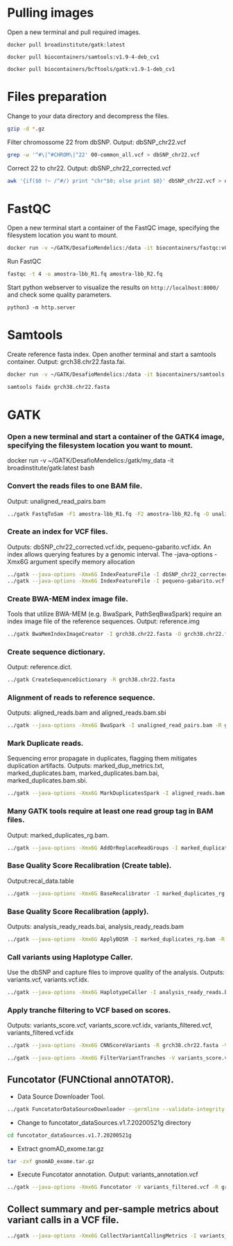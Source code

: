 # Pulling images
Open a new terminal and pull required images.
```
docker pull broadinstitute/gatk:latest
```
```
docker pull biocontainers/samtools:v1.9-4-deb_cv1
```
```
docker pull biocontainers/bcftools/gatk:v1.9-1-deb_cv1
```

# Files preparation
Change to your data directory and decompress the files.
```bash
gzip -d *.gz
```
Filter chromossome 22 from dbSNP. Output: dbSNP_chr22.vcf
```bash
grep -w '^#\|^#CHROM\|^22' 00-common_all.vcf > dbSNP_chr22.vcf
```
Correct 22 to chr22. Output: dbSNP_chr22_corrected.vcf
```bash
awk '{if($0 !~ /^#/) print "chr"$0; else print $0}' dbSNP_chr22.vcf > dbSNP_chr22_corrected.vcf
```

# FastQC
Open a new terminal start a container of the FastQC image, specifying the filesystem location you want to mount.
```bash
docker run -v ~/GATK/DesafioMendelics:/data -it biocontainers/fastqc:v0.11.9_cv8 bash
```
Run FastQC
```bash
fastqc -t 4 -o amostra-lbb_R1.fq amostra-lbb_R2.fq
```
Start python webserver to visualize the results on `http://localhost:8000/` and check some quality parameters.
```
python3 -m http.server
```

# Samtools
Create reference fasta index. Open another terminal and start a samtools container. Output: grch38.chr22.fasta.fai.
```bash
docker run -v ~/GATK/DesafioMendelics:/data -it biocontainers/samtools:v1.9-4-deb_cv1 bash
```
```bash
samtools faidx grch38.chr22.fasta
```

# GATK
### Open a new terminal and start a container of the GATK4 image, specifying the filesystem location you want to mount.
docker run -v ~/GATK/DesafioMendelics:/gatk/my_data -it broadinstitute/gatk:latest bash

### Convert the reads files to one BAM file. 
Output: unaligned_read_pairs.bam
```bash
../gatk FastqToSam -F1 amostra-lbb_R1.fq -F2 amostra-lbb_R2.fq -O unaligned_read_pairs.bam --SAMPLE_NAME AMOSTRA-LBB
```

### Create an index for VCF files. 
Outputs: dbSNP_chr22_corrected.vcf.idx, pequeno-gabarito.vcf.idx. An index allows querying features by a genomic interval. The -java-options -Xmx6G argument specify memory allocation
```bash
../gatk --java-options -Xmx6G IndexFeatureFile -I dbSNP_chr22_corrected.vcf
../gatk --java-options -Xmx6G IndexFeatureFile -I pequeno-gabarito.vcf
```

### Create BWA-MEM index image file. 
Tools that utilize BWA-MEM (e.g. BwaSpark, PathSeqBwaSpark) require an index image file of the reference sequences. 
Output: reference.img
```bash
../gatk BwaMemIndexImageCreator -I grch38.chr22.fasta -O grch38.chr22.fasta.img
```

### Create sequence dictionary. 
Output: reference.dict.
```bash
../gatk CreateSequenceDictionary -R grch38.chr22.fasta
```

### Alignment of reads to reference sequence. 
Outputs: aligned_reads.bam and aligned_reads.bam.sbi
```bash
../gatk --java-options -Xmx6G BwaSpark -I unaligned_read_pairs.bam -R grch38.chr22.fasta -O aligned_reads.bam
```

### Mark Duplicate reads. 
Sequencing error propagate in duplicates, flagging them mitigates duplication artifacts. 
Outputs: marked_dup_metrics.txt, marked_duplicates.bam, marked_duplicates.bam.bai, marked_duplicates.bam.sbi.
```bash
../gatk --java-options -Xmx6G MarkDuplicatesSpark -I aligned_reads.bam -O marked_duplicates.bam -M marked_dup_metrics.txt
```

### Many GATK tools require at least one read group tag in BAM files. 
Output: marked_duplicates_rg.bam.
```bash
../gatk --java-options -Xmx6G AddOrReplaceReadGroups -I marked_duplicates.bam -O marked_duplicates_rg.bam -LB AMOSTRA-LBB -PL ILLUMINA -PU AMOSTRA-LBB -SM AMOSTRA-LBB
```

### Base Quality Score Recalibration (Create table). 
Output:recal_data.table
```bash
../gatk --java-options -Xmx6G BaseRecalibrator -I marked_duplicates_rg.bam -R grch38.chr22.fasta --known-sites dbSNP_chr22_corrected.vcf -O recal_data.table
```

### Base Quality Score Recalibration (apply). 
Outputs: analysis_ready_reads.bai, analysis_ready_reads.bam
```bash
../gatk --java-options -Xmx6G ApplyBQSR -I marked_duplicates_rg.bam -R grch38.chr22.fasta --bqsr-recal-file recal_data.table -O analysis_ready_reads.bam
```

### Call variants using Haplotype Caller. 
Use the dbSNP and capture files to improve quality of the analysis. 
Outputs: variants.vcf, variants.vcf.idx.
```bash
../gatk --java-options -Xmx6G HaplotypeCaller -I analysis_ready_reads.bam -R grch38.chr22.fasta --dbsnp dbSNP_chr22_corrected.vcf -L coverage.bed -O variants.vcf
```

### Apply tranche filtering to VCF based on scores. 
Outputs: variants_score.vcf, variants_score.vcf.idx, variants_filtered.vcf, variants_filtered.vcf.idx
```bash
../gatk --java-options -Xmx6G CNNScoreVariants -R grch38.chr22.fasta -V variants.vcf -O variants_score.vcf
```
```bash
../gatk --java-options -Xmx6G FilterVariantTranches -V variants_score.vcf --resource dbSNP_chr22_corrected.vcf --info-key CNN_1D -O variants_filtered.vcf
```

## Funcotator (FUNCtional annOTATOR). 
- Data Source Downloader Tool.
```bash
../gatk FuncotatorDataSourceDownloader --germline --validate-integrity --extract-after-download
```
- Change to funcotator_dataSources.v1.7.20200521g directory
```bash
cd funcotator_dataSources.v1.7.20200521g
```
- Extract gnomAD_exome.tar.gz
```bash
tar -zxf gnomAD_exome.tar.gz
```
- Execute Funcotator annotation. Output: variants_annotation.vcf
```bash
../gatk --java-options -Xmx6G Funcotator -V variants_filtered.vcf -R grch38.chr22.fasta -O variants_annotation --output-file-format VCF --data-sources-path funcotator_dataSources.v1.7.20200521g --ref-version hg38
```

## Collect summary and per-sample metrics about variant calls in a VCF file.
```bash
../gatk --java-options -Xmx6G CollectVariantCallingMetrics -I variants_filtered.vcf --DBSNP dbSNP_chr22_corrected.vcf -O summary_variants
```